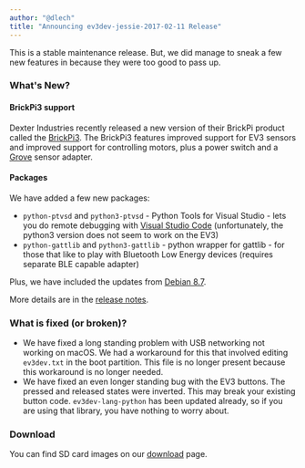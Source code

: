 ```yaml
---
author: "@dlech"
title: "Announcing ev3dev-jessie-2017-02-11 Release"
---
```


This is a stable maintenance release. But, we did manage to sneak a few
new features in because they were too good to pass up.

<!--more-->

### What's New?

#### BrickPi3 support

Dexter Industries recently released a new version of their BrickPi product
called the [BrickPi3]. The BrickPi3 features improved support for EV3 sensors
and improved support for controlling motors, plus a power switch and a [Grove]
sensor adapter.

[BrickPi3]: https://www.dexterindustries.com/new-brickpi3-lego-mindstorms/
[Grove]: http://wiki.seeed.cc/Grove_System/

#### Packages

We have added a few new packages:

* `python-ptvsd` and `python3-ptvsd` - Python Tools for Visual Studio - lets
  you do remote debugging with [Visual Studio Code] (unfortunately, the python3
  version does not seem to work on the EV3)
* `python-gattlib` and `python3-gattlib` - python wrapper for gattlib - for
  those that like to play with Bluetooth Low Energy devices (requires separate
  BLE capable adapter)

Plus, we have included the updates from [Debian 8.7].

[Visual Studio Code]: https://code.visualstudio.com/
[Debian 8.7]: https://www.debian.org/News/2017/20170114

More details are in the [release notes].

[release notes]: https://github.com/ev3dev/ev3dev/blob/master/release-notes/ev3dev-jessie-ev3-generic-2017-02-11-release-notes.md


### What is fixed (or broken)?

* We have fixed a long standing problem with USB networking not working on macOS.
  We had a workaround for this that involved editing `ev3dev.txt` in the boot
  partition. This file is no longer present because this workaround is no longer
  needed.
* We have fixed an even longer standing bug with the EV3 buttons. The pressed
  and released states were inverted. This may break your existing button code.
  `ev3dev-lang-python` has been updated already, so if you are using that library,
  you have nothing to worry about.


### Download

You can find SD card images on our [download](/download) page.
